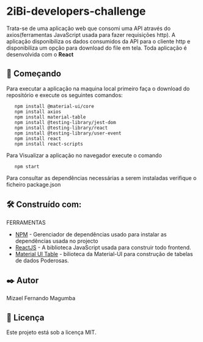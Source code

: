 # 2iBi-developers-challenge
 Trata-se de uma aplicação web que consomi uma API através do axios(ferramentas JavaScript usada para fazer requisições http). 
 A aplicação disponibiliza os dados consumidos da API para o cliente http e disponibiliza um opção para download do file em tela.
 Toda aplicação é desenvolvida com o **React**
 

## 🚀 Começando

Para executar a aplicação na maquina local primeiro faça o download do repositório e execute os seguintes comandos:
       
       npm install @material-ui/core
       npm install axios 
       npm install material-table  
       npm install @testing-library/jest-dom 
       npm install @testing-library/react 
       npm install @testing-library/user-event  
       npm install react  
       npm install react-scripts  
       
Para Visualizar a aplicação no navegador execute o comando

       npm start

Para consultar as dependências necessárias a serem instaladas verifique o ficheiro package.json    
     
  

## 🛠️ Construído com:

FERRAMENTAS

* [NPM](https://www.npmjs.com/get-npm) - Gerenciador de dependências usado para instalar as dependências usada no projecto
* [ReactJS](https://reactjs.org) - A biblioteca JavaScript usada para construir todo frontend.
* [Material UI Table](https://material-table.com/#/) - bilioteca da Material-UI para construção de tabelas de dados Poderosas.
 
 
## ✒️ Autor

Mizael Fernando Magumba 

## 📄 Licença

Este projeto está sob a licença MIT.

 
